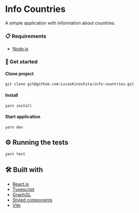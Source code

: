# Info Countries
A simple application with information about countries.

### 📋 Requirements

- [Node.js](https://nodejs.org/)

### 🔧 Get started

#### Clone project
```
git clone git@github.com:LucasKinoshita/info-countries.git
```

#### Install 
```
yarn install
```

#### Start application
```
yarn dev
```

## ⚙️ Running the tests

```
yarn test
```

## 🛠 Built with

* [React.js](https://react.dev/)
* [Typescript](https://www.typescriptlang.org/)
* [GraphQL](https://graphql.org/)
* [Styled components](https://styled-components.com/)
* [Vite](https://vitejs.dev/)

